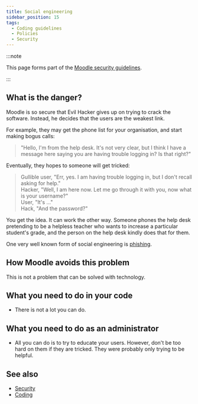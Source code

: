 ```yaml
---
title: Social engineering
sidebar_position: 15
tags:
  - Coding guidelines
  - Policies
  - Security
---
```


:::note

This page forms part of the [Moodle security guidelines](../security).

:::

## What is the danger?

Moodle is so secure that Evil Hacker gives up on trying to crack the software. Instead, he decides that the users are the weakest link.

For example, they may get the phone list for your organisation, and start making bogus calls:

> "Hello, I'm from the help desk. It's not very clear, but I think I have a message here saying you are having trouble logging in? Is that right?"

Eventually, they hopes to someone will get tricked:

> Gullible user, "Err, yes. I am having trouble logging in, but I don't recall asking for help."<br/>
>Hacker, "Well, I am here now. Let me go through it with you, now what is your username?"<br/>
> User, "It's ..."<br/>
> Hack, "And the password?"<br/>

You get the idea. It can work the other way. Someone phones the help desk pretending to be a helpless teacher who wants to increase a particular student's grade, and the person on the help desk kindly does that for them.

One very well known form of social engineering is [phishing](http://en.wikipedia.org/wiki/Phishing).

## How Moodle avoids this problem

This is not a problem that can be solved with technology.

## What you need to do in your code

- There is not a lot you can do.

## What you need to do as an administrator

- All you can do is to try to educate your users. However, don't be too hard on them if they are tricked. They were probably only trying to be helpful.

## See also

- [Security](../security)
- [Coding](https://docs.moodle.org/dev/Coding)
